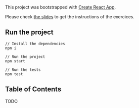 This project was bootstrapped with [Create React App](https://github.com/facebookincubator/create-react-app).

Please check [the slides](https://github.com/abenoit/react-training-slides) to get the instructions of the exercices.

## Run the project

```
// Install the dependencies
npm i

// Run the project
npm start

// Run the tests
npm test
```

## Table of Contents

TODO
